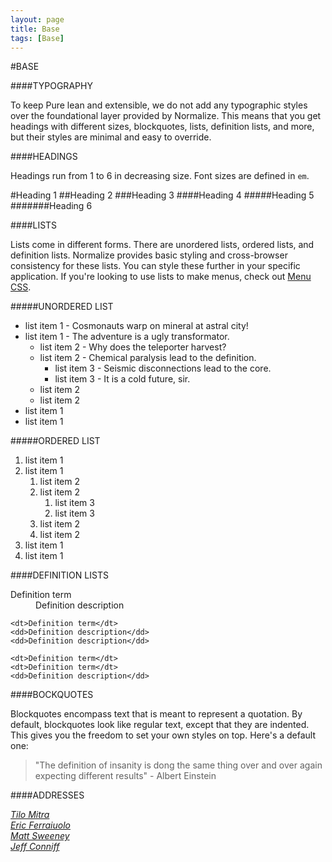 ```yaml
---
layout: page
title: Base
tags: [Base]
---
```


#BASE <i class="fa fa-html5 fade-in page-heading"></i>

####TYPOGRAPHY

To keep Pure lean and extensible, we do not add any typographic styles over the foundational layer provided by Normalize. This means that you get headings with different sizes, blockquotes, lists, definition lists, and more, but their styles are minimal and easy to override.

####HEADINGS

Headings run from 1 to 6 in decreasing size. Font sizes are defined in <code>em</code>.

#Heading 1
##Heading 2
###Heading 3
####Heading 4
#####Heading 5
#######Heading 6

####LISTS

Lists come in different forms. There are unordered lists, ordered lists, and definition lists. Normalize provides basic styling and cross-browser consistency for these lists. You can style these further in your specific application. If you're looking to use lists to make menus, check out <a href="/menus/">Menu CSS</a>.

#####UNORDERED LIST

<ul>
    <li><span class="list-label">list item 1</span> - Cosmonauts warp on mineral at astral city!</li>
    <li><span class="list-label">list item 1</span> - The adventure is a ugly transformator.
        <ul>
            <li><span class="list-label">list item 2</span> - Why does the teleporter harvest?</li>
            <li><span class="list-label">list item 2</span> - Chemical paralysis lead to the definition.
                <ul>
                    <li><span class="list-label">list item 3</span> - Seismic disconnections lead to the core.</li>
                    <li><span class="list-label">list item 3</span> - It is a cold future, sir.</li>
                </ul>
            </li>
            <li><span class="list-label">list item 2</span></li>
            <li><span class="list-label">list item 2</span></li>
        </ul>
    </li>
    <li><span class="list-label">list item 1</span></li>
    <li><span class="list-label">list item 1</span></li>
</ul>

#####ORDERED LIST

<ol>
    <li><span class="list-label">list item 1</span></li>
    <li><span class="list-label">list item 1</span>
        <ol>
            <li><span class="list-label">list item 2</span></li>
            <li><span class="list-label">list item 2</span>
                <ol>
                    <li><span class="list-label">list item 3</span></li>
                    <li><span class="list-label">list item 3</span></li>
                </ol>
            </li>
            <li><span class="list-label">list item 2</span></li>
            <li><span class="list-label">list item 2</span></li>
        </ol>
    </li>
    <li><span class="list-label">list item 1</span></li>
    <li><span class="list-label">list item 1</span></li>
</ol>

####DEFINITION LISTS

<dl>
    <dt>Definition term</dt>
    <dd>Definition description</dd>

    <dt>Definition term</dt>
    <dd>Definition description</dd>
    <dd>Definition description</dd>

    <dt>Definition term</dt>
    <dt>Definition term</dt>
    <dd>Definition description</dd>
</dl>

####BOCKQUOTES

Blockquotes encompass text that is meant to represent a quotation. By default, blockquotes look like regular text, except that they are indented. This gives you the freedom to set your own styles on top. Here's a default one:

<blockquote>
    "The definition of insanity is dong the same thing over and over again expecting different results" - <span class="quote-from">Albert Einstein</span>
</blockquote>

####ADDRESSES

<address>
    <a href="https://github.com/tilomitra">Tilo Mitra</a><br>
    <a href="https://github.com/ericf">Eric Ferraiuolo</a><br>
    <a href="https://github.com/msweeney">Matt Sweeney</a><br>
    <a href="https://github.com/jconniff">Jeff Conniff</a><br>
</address>